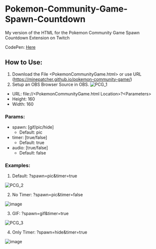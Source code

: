 # Pokemon-Community-Game-Spawn-Countdown
My version of the HTML for the Pokemon Community Game Spawn Countdown Extension on Twitch

CodePen: [Here](https://codepen.io/mine-patcher/pen/VwJqyoe)

## How to Use:
1. Download the File <PokemonCommunityGame.html> or use URL (https://minepatcher.github.io/pokemon-community-game/)
2. Setup an OBS Browser Source in OBS.
![PCG_1](https://github.com/user-attachments/assets/241d7ec0-8db0-4c62-8d65-cb128bb02954)
- URL: file://&lt;PokemonCommunityGame.html Location&gt;?&lt;Parameters&gt;
- Height: 160
- Width: 160
### Params:
- spawn: [gif/pic/hide]
    - Default: pic
- timer: [true/false]
    - Default: true
- audio: [true/false]
    - Default: false

### Examples:
1.  Default: ?spawn=pic&timer=true

![PCG_2](https://github.com/user-attachments/assets/436133db-6c3a-46ec-b39f-29abd01e02ef)

2. No Timer: ?spawn=pic&timer=false

![image](https://github.com/user-attachments/assets/3dcc80ff-1aed-43df-8954-c96cef8c6850)

3. GIF: ?spawn=gif&timer=true

![PCG_3](https://github.com/user-attachments/assets/bed95381-ec4e-4771-8a23-fee66b154f57)

4. Only Timer: ?spawn=hide&timer=true

![image](https://github.com/user-attachments/assets/29241c6c-974a-427d-bfc6-4fb80019af93)
